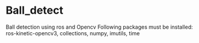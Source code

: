 # Ball_detect
Ball detection using ros and Opencv 
Following packages must be installed:
ros-kinetic-opencv3, collections, numpy, imutils, time
